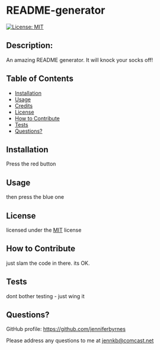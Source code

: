 
# README-generator
 [![License: MIT](https://img.shields.io/badge/License-MIT-yellow.svg)](https://opensource.org/licenses/MIT)

## Description:

An amazing README generator.  It will knock your socks off!

## Table of Contents

- [Installation](#installation)
- [Usage](#usage)
- [Credits](#credits)
- [License](#license)
- [How to Contribute](#How-to-Contribute)
- [Tests](#Tests)
- [Questions?](#Questions?)

## Installation

Press the red button

## Usage

then press the blue one

## License

licensed under the [MIT](https//choosealicense.com/licenses/mit/) license

## How to Contribute

just slam the code in there.  its OK.

## Tests

dont bother testing - just wing it

## Questions?

GitHub profile: https://github.com/jenniferbyrnes

Please address any questions to me at jennkb@comcast.net
  
  